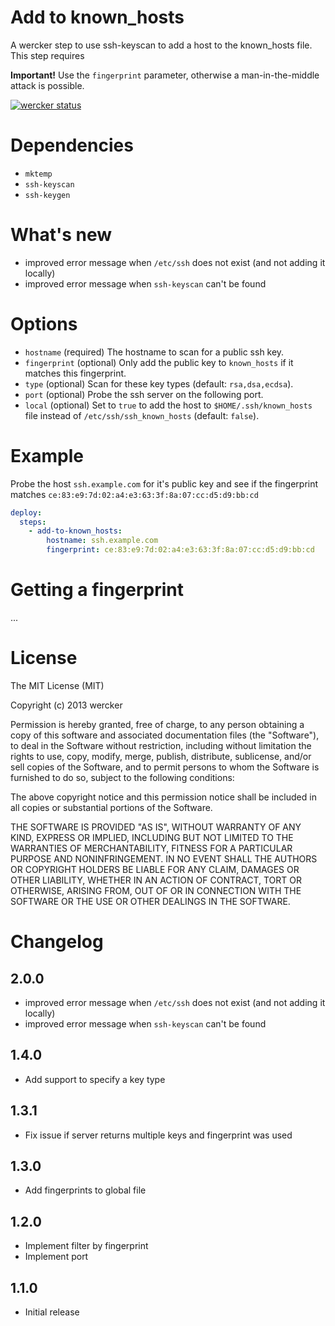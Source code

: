 # Add to known_hosts

A wercker step to use ssh-keyscan to add a host to the known_hosts file. This step requires

**Important!** Use the `fingerprint` parameter, otherwise a man-in-the-middle attack is possible.

[![wercker status](https://app.wercker.com/status/85d1e231bf48bd1b3b7d9a2073a6f75a/m "wercker status")](https://app.wercker.com/project/bykey/85d1e231bf48bd1b3b7d9a2073a6f75a)

# Dependencies

- `mktemp`
- `ssh-keyscan`
- `ssh-keygen`

# What's new

- improved error message when `/etc/ssh` does not exist (and not adding it locally)
- improved error message when `ssh-keyscan` can't be found

# Options

* `hostname` (required) The hostname to scan for a public ssh key.
* `fingerprint` (optional) Only add the public key to `known_hosts` if it matches this fingerprint.
* `type` (optional) Scan for these key types (default: `rsa,dsa,ecdsa`).
* `port` (optional) Probe the ssh server on the following port.
* `local` (optional) Set to `true` to add the host to `$HOME/.ssh/known_hosts` file instead of `/etc/ssh/ssh_known_hosts` (default: `false`).

# Example

Probe the host `ssh.example.com` for it's public key and see if the fingerprint matches `ce:83:e9:7d:02:a4:e3:63:3f:8a:07:cc:d5:d9:bb:cd`

``` yaml
deploy:
  steps:
    - add-to-known_hosts:
        hostname: ssh.example.com
        fingerprint: ce:83:e9:7d:02:a4:e3:63:3f:8a:07:cc:d5:d9:bb:cd
```

# Getting a fingerprint

...

# License

The MIT License (MIT)

Copyright (c) 2013 wercker

Permission is hereby granted, free of charge, to any person obtaining a copy of
this software and associated documentation files (the "Software"), to deal in
the Software without restriction, including without limitation the rights to
use, copy, modify, merge, publish, distribute, sublicense, and/or sell copies of
the Software, and to permit persons to whom the Software is furnished to do so,
subject to the following conditions:

The above copyright notice and this permission notice shall be included in all
copies or substantial portions of the Software.

THE SOFTWARE IS PROVIDED "AS IS", WITHOUT WARRANTY OF ANY KIND, EXPRESS OR
IMPLIED, INCLUDING BUT NOT LIMITED TO THE WARRANTIES OF MERCHANTABILITY, FITNESS
FOR A PARTICULAR PURPOSE AND NONINFRINGEMENT. IN NO EVENT SHALL THE AUTHORS OR
COPYRIGHT HOLDERS BE LIABLE FOR ANY CLAIM, DAMAGES OR OTHER LIABILITY, WHETHER
IN AN ACTION OF CONTRACT, TORT OR OTHERWISE, ARISING FROM, OUT OF OR IN
CONNECTION WITH THE SOFTWARE OR THE USE OR OTHER DEALINGS IN THE SOFTWARE.

# Changelog

## 2.0.0

- improved error message when `/etc/ssh` does not exist (and not adding it locally)
- improved error message when `ssh-keyscan` can't be found

## 1.4.0

- Add support to specify a key type

## 1.3.1

- Fix issue if server returns multiple keys and fingerprint was used

## 1.3.0

- Add fingerprints to global file

## 1.2.0

- Implement filter by fingerprint
- Implement port

## 1.1.0

- Initial release
